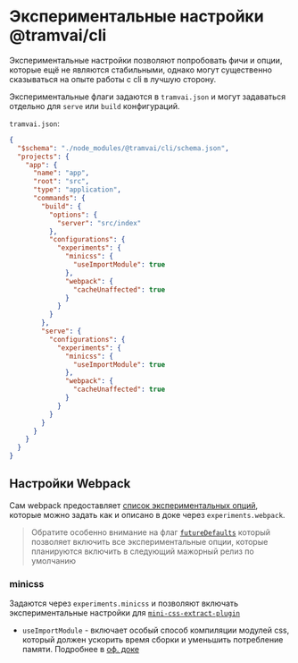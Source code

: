 # Экспериментальные настройки @tramvai/cli

Экспериментальные настройки позволяют попробовать фичи и опции, которые ещё не являются стабильными, однако могут существенно сказываться на опыте работы с cli в лучшую сторону.

Экспериментальные флаги задаются в `tramvai.json` и могут задаваться отдельно для `serve` или `build` конфигураций.

`tramvai.json`:

```json
{
  "$schema": "./node_modules/@tramvai/cli/schema.json",
  "projects": {
    "app": {
      "name": "app",
      "root": "src",
      "type": "application",
      "commands": {
        "build": {
          "options": {
            "server": "src/index"
          },
          "configurations": {
            "experiments": {
              "minicss": {
                "useImportModule": true
              },
              "webpack": {
                "cacheUnaffected": true
              }
            }
          }
        },
        "serve": {
          "configurations": {
            "experiments": {
              "minicss": {
                "useImportModule": true
              },
              "webpack": {
                "cacheUnaffected": true
              }
            }
          }
        }
      }
    }
  }
}
```

## Настройки Webpack

Сам webpack предоставляет [список экспериментальных опций](https://webpack.js.org/configuration/experiments/#experimentsoutputmodule), которые можно задать как и описано в доке через `experiments.webpack`.

> Обратите особенно внимание на флаг [`futureDefaults`](https://webpack.js.org/configuration/experiments/#experimentsfuturedefaults) который позволяет включить все экспериментальные опции, которые планируются включить в следующий мажорный релиз по умолчанию

### minicss

Задаются через `experiments.minicss` и позволяют включать экспериментальные настройки для [`mini-css-extract-plugin`](https://github.com/webpack-contrib/mini-css-extract-plugin)

- `useImportModule` - включает особый способ компиляции модулей css, который должен ускорить время сборки и уменьшить потребление памяти. Подробнее в [оф. доке](https://github.com/webpack-contrib/mini-css-extract-plugin#experimentalUseImportModule)
